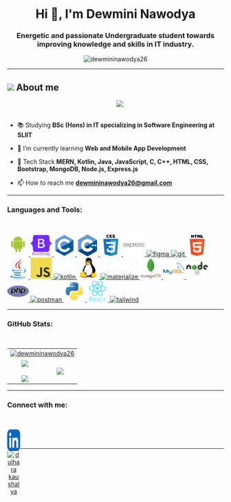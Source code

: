 <h1 align="center">Hi 👋, I'm Dewmini Nawodya</h1>
<h3 align="center">Energetic and passionate Undergraduate student towards improving knowledge and skills in IT industry.</h3>

<p align="center" align="left"> <img src="https://komarev.com/ghpvc/?username=dewmininawodya26&label=Profile%20views&color=0e75b6&style=flat" alt="dewmininawodya26" /> </p>

---
## <picture><img src = "https://github.com/7oSkaaa/7oSkaaa/blob/main/Images/about_me.gif?raw=true" width = 50px></picture> About me

<picture> <img align="right" src="https://github.com/7oSkaaa/7oSkaaa/blob/main/Images/Right_Side.gif?raw=true" width = 250px></picture>

<br><br>

- 📚 Studying **BSc (Hons) in IT specializing in Software Engineering at SLIIT**

- 🌱 I’m currently learning **Web and Mobile App Development**

- 💬 Tech Stack **MERN, Kotlin, Java, JavaScript, C, C++, HTML, CSS, Bootstrap, MongoDB, Node.js, Express.js**

- 📫 How to reach me **dewmininawodya26@gmail.com**

---

<h3 align="left">Languages and Tools:</h3>
<br>
<p align="left">
  <a href="https://developer.android.com" target="_blank" rel="noreferrer">
    <img src="https://raw.githubusercontent.com/devicons/devicon/master/icons/android/android-original-wordmark.svg" alt="android" width="50" height="50"/>
  </a>
  <a href="https://getbootstrap.com" target="_blank" rel="noreferrer">
    <img src="https://raw.githubusercontent.com/devicons/devicon/master/icons/bootstrap/bootstrap-plain-wordmark.svg" alt="bootstrap" width="50" height="50"/>
  </a>
  <a href="https://www.cprogramming.com/" target="_blank" rel="noreferrer">
    <img src="https://raw.githubusercontent.com/devicons/devicon/master/icons/c/c-original.svg" alt="c" width="50" height="50"/>
  </a>
  <a href="https://www.w3schools.com/cpp/" target="_blank" rel="noreferrer">
    <img src="https://raw.githubusercontent.com/devicons/devicon/master/icons/cplusplus/cplusplus-original.svg" alt="cplusplus" width="50" height="50"/>
  </a>
  <a href="https://www.w3schools.com/css/" target="_blank" rel="noreferrer">
    <img src="https://raw.githubusercontent.com/devicons/devicon/master/icons/css3/css3-original-wordmark.svg" alt="css3" width="50" height="50"/>
  </a>
  <a href="https://expressjs.com" target="_blank" rel="noreferrer">
    <img src="https://raw.githubusercontent.com/devicons/devicon/master/icons/express/express-original-wordmark.svg" alt="express" width="50" height="50"/>
  </a>
  <a href="https://www.figma.com/" target="_blank" rel="noreferrer">
    <img src="https://www.vectorlogo.zone/logos/figma/figma-icon.svg" alt="figma" width="50" height="50"/>
  </a>
  <a href="https://git-scm.com/" target="_blank" rel="noreferrer">
    <img src="https://www.vectorlogo.zone/logos/git-scm/git-scm-icon.svg" alt="git" width="50" height="50"/>
  </a>
  <a href="https://www.w3.org/html/" target="_blank" rel="noreferrer">
    <img src="https://raw.githubusercontent.com/devicons/devicon/master/icons/html5/html5-original-wordmark.svg" alt="html5" width="50" height="50"/>
  </a>
  <a href="https://www.java.com" target="_blank" rel="noreferrer">
    <img src="https://raw.githubusercontent.com/devicons/devicon/master/icons/java/java-original.svg" alt="java" width="50" height="50"/>
  </a>
  <a href="https://developer.mozilla.org/en-US/docs/Web/JavaScript" target="_blank" rel="noreferrer">
    <img src="https://raw.githubusercontent.com/devicons/devicon/master/icons/javascript/javascript-original.svg" alt="javascript" width="50" height="50"/>
  </a>
  <a href="https://kotlinlang.org" target="_blank" rel="noreferrer">
    <img src="https://www.vectorlogo.zone/logos/kotlinlang/kotlinlang-icon.svg" alt="kotlin" width="50" height="50"/>
  </a>
  <a href="https://www.linux.org/" target="_blank" rel="noreferrer">
    <img src="https://raw.githubusercontent.com/devicons/devicon/master/icons/linux/linux-original.svg" alt="linux" width="50" height="50"/>
  </a>
  <a href="https://materializecss.com/" target="_blank" rel="noreferrer">
    <img src="https://raw.githubusercontent.com/prplx/svg-logos/5585531d45d294869c4eaab4d7cf2e9c167710a9/svg/materialize.svg" alt="materialize" width="50" height="50"/>
  </a>
  <a href="https://www.mongodb.com/" target="_blank" rel="noreferrer">
    <img src="https://raw.githubusercontent.com/devicons/devicon/master/icons/mongodb/mongodb-original-wordmark.svg" alt="mongodb" width="50" height="50"/>
  </a>
  <a href="https://www.mysql.com/" target="_blank" rel="noreferrer">
    <img src="https://raw.githubusercontent.com/devicons/devicon/master/icons/mysql/mysql-original-wordmark.svg" alt="mysql" width="50" height="50"/>
  </a>
  <a href="https://nodejs.org" target="_blank" rel="noreferrer">
    <img src="https://raw.githubusercontent.com/devicons/devicon/master/icons/nodejs/nodejs-original-wordmark.svg" alt="nodejs" width="50" height="50"/>
  </a>
  <a href="https://www.php.net" target="_blank" rel="noreferrer">
    <img src="https://raw.githubusercontent.com/devicons/devicon/master/icons/php/php-original.svg" alt="php" width="50" height="50"/>
  </a>
  <a href="https://postman.com" target="_blank" rel="noreferrer">
    <img src="https://www.vectorlogo.zone/logos/getpostman/getpostman-icon.svg" alt="postman" width="50" height="50"/>
  </a>
  <a href="https://www.python.org" target="_blank" rel="noreferrer">
    <img src="https://raw.githubusercontent.com/devicons/devicon/master/icons/python/python-original.svg" alt="python" width="50" height="50"/>
  </a>
  <a href="https://reactjs.org/" target="_blank" rel="noreferrer">
    <img src="https://raw.githubusercontent.com/devicons/devicon/master/icons/react/react-original-wordmark.svg" alt="react" width="50" height="50"/>
  </a>
  <a href="https://tailwindcss.com/" target="_blank" rel="noreferrer">
    <img src="https://www.vectorlogo.zone/logos/tailwindcss/tailwindcss-icon.svg" alt="tailwind" width="50" height="50"/>
  </a>
</p>

---

<h3 align="left">GitHub Stats: </h3>
<br>
<p align="center">
  <table align="center" style="table-layout: fixed; width: 100%;">
    <!-- First Row: Profile Trophy -->
    <tr>
      <td colspan="2" align="center">
        <a href="https://github.com/ryo-ma/github-profile-trophy">
          <img src="https://github-profile-trophy.vercel.app/?username=dewmininawodya26" alt="dewmininawodya26" />
        </a>
      </td>
    </tr>
    <!-- Second Row: GitHub Stats, Streak Stats, and Top Languages -->
    <tr>
      <td width="50%" align="center">
        <!-- GitHub Stats -->
        <img align="center" src="https://github-readme-stats.vercel.app/api?username=dewmininawodya26&show_icons=true&theme=algolia" />
        <br><br>
        <!-- Streak Stats -->
        <img align="center" src="https://github-readme-streak-stats.herokuapp.com/?user=dewmininawodya26&theme=algolia" />
      </td>
      <td width="50%" align="center">
        <!-- Top Languages -->
        <img align="center" src="https://github-readme-stats.vercel.app/api/top-langs/?username=dewmininawodya26&layout=compact&theme=algolia" />
      </td>
    </tr>
  </table>
</p>

---

<h3 align="left">Connect with me:</h3>
<br>
<p align="center" style="width:30px; height: 30px">
<a href="www.linkedin.com/in/dewmini-nawodya-35b43b258" target="blank"><img align="center" src="https://github.com/tandpfun/skill-icons/blob/main/icons/LinkedIn.svg" alt="Dulhara Kaushalya" height="50" width="50" /></a>
<a href="https://www.instagram.com/dewdew1226/?igsh=ZWkxeXozZ3FsaTF0" target="blank"><img align="center" src="https://raw.githubusercontent.com/rahuldkjain/github-profile-readme-generator/master/src/images/icons/Social/instagram.svg" alt="dulhara kaushalya" height="50" width="50" /></a>
</p>

---
